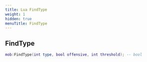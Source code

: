 ```yaml
---
title: Lua FindType
weight: 1
hidden: true
menuTitle: FindType
---
```

## FindType
```lua
mob:FindType(int type, bool offensive, int threshold); -- bool
```